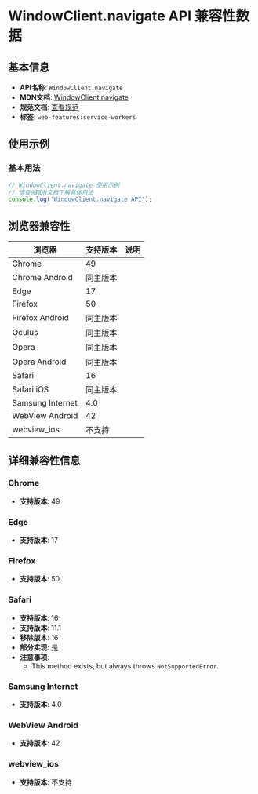 # WindowClient.navigate API 兼容性数据

## 基本信息

- **API名称**: `WindowClient.navigate`
- **MDN文档**: [WindowClient.navigate](https://developer.mozilla.org/docs/Web/API/WindowClient/navigate)
- **规范文档**: [查看规范](https://w3c.github.io/ServiceWorker/#client-navigate)
- **标签**: `web-features:service-workers`

## 使用示例

### 基本用法

```javascript
// WindowClient.navigate 使用示例
// 请查阅MDN文档了解具体用法
console.log('WindowClient.navigate API');
```

## 浏览器兼容性

| 浏览器 | 支持版本 | 说明 |
|--------|----------|------|
| Chrome | 49 |  |
| Chrome Android | 同主版本 |  |
| Edge | 17 |  |
| Firefox | 50 |  |
| Firefox Android | 同主版本 |  |
| Oculus | 同主版本 |  |
| Opera | 同主版本 |  |
| Opera Android | 同主版本 |  |
| Safari | 16 |  |
| Safari iOS | 同主版本 |  |
| Samsung Internet | 4.0 |  |
| WebView Android | 42 |  |
| webview_ios | 不支持 |  |

## 详细兼容性信息

### Chrome

- **支持版本**: 49

### Edge

- **支持版本**: 17

### Firefox

- **支持版本**: 50

### Safari

- **支持版本**: 16
- **支持版本**: 11.1
- **移除版本**: 16
- **部分实现**: 是
- **注意事项**:
  - This method exists, but always throws `NotSupportedError`.

### Samsung Internet

- **支持版本**: 4.0

### WebView Android

- **支持版本**: 42

### webview_ios

- **支持版本**: 不支持

